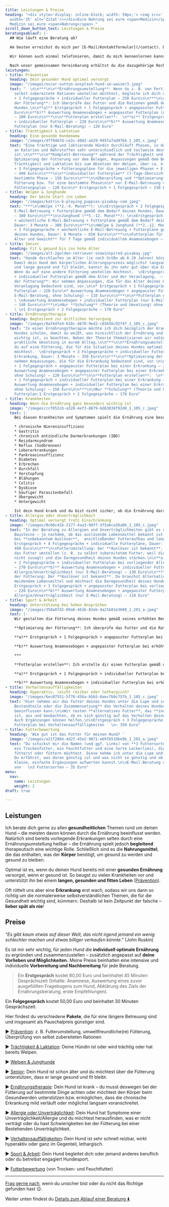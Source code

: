 ```yaml
---
title: Leistungen & Preise
heading: "<div style='display: inline-block; width: 50px;'> <img src='../images/quotes.svg'
  width='35' alt='Zitat'/></div>Eure Nahrung sei eure <span>Medizin</span>, und eure
  Medizin sei eure <span>Nahrung</span>."
scroll_down_button_text: Leistungen & Preise
beratungsablauf: |-
  ## Wie läuft eine Beratung ab?

  Am besten erreichst du mich per [E-Mail/Kontaktformular](/contact). Du kannst mir aber auch gerne auf die [Mailbox](tel:015792351484) sprechen und ich rufe dich zurück.

  Wir können auch einmal telefonieren, damit du mich kennenlernen kannst und wir besprechen, wie ich dir helfen kann. Solltest du mich nicht erreichen, teile mir bitte mit, wann du gut erreichbar bist und ich melde mich zeitnah bei dir.

  Nach unser gemeinsamen Vereinbarung erhältst du die dazugehörige Rechnung und einen Fragebogen zu deinem Hund. Sobald die Zahlung und der ausgefüllte Fragebogen bei mir eingegangen sind, mache ich mich an die Arbeit und wir vereinbaren ggf. einen Termin für ein Gespräch (telefonische Beratung oder Videoberatung). Innerhalb von etwa 1 Woche nach dem Zahlungseingang erhältst du deine Leistung.
leistungen:
- title: Prävention
  heading: Dein gesunder Hund optimal versorgt
  image: "/images/oscar-sutton-unsplash-hund-im-wasser3.jpeg"
  text: "  \n\n***\n\n**Ernährungsumstellung**: Wenn du z. B. von Fertigfutter auf
    selbst zubereitete Rationen umstellen möchtest, begleite ich dich dabei. Erstgespräch
    + 2 Folgegespräche + individueller Futterplan – 250 Euro\n\n***\n\n**Optimierung
    der Fütterung**: Ich überprüfe das Futter und die Rationen gemäß dem Bedarf deines
    Hundes.\n\n**a)** Erstgespräch + 1 Folgegespräch + angepasster Futterplan – 200
    Euro\n\n**b)** Auswertung Anamnesebogen + angepasster Futterplan (nur E-Mail-Beratung)
    – 100 Euro\n\n***\n\n**Futterplan erstellen**:  \n**a)** Erstgespräch + 1 Folgegespräch
    + individueller Futterplan – 220 Euro\n\n**b)** Auswertung Anamnesebogen + individueller
    Futterplan (nur E-Mail-Beratung) – 120 Euro"
- title: Trächtigkeit & Laktation
  heading: Eine gesunde Hundemama
  image: "/images/4ff9467d-ce2c-4082-a429-995fa7ad9766_1_105_c.jpeg"
  text: "Eine trächtige und laktierende Hündin durchläuft Phasen, in denen ihr Bedarf
    an Kalorien und Nährstoffen sehr unterschiedlich und teilweise deutlich erhöht
    ist.\n\n***\n\n**Komplett-Betreuung** während der Trächtigkeit und Laktation:
    Optimierung der Fütterung vor dem Belegen, Anpassungen gemäß dem Bedarf während
    Trächtigkeit und Laktation bis zum Absetzen der Welpen, über ca. 4 Monate  \nErstgespräch
    + 3 Folgegespräche + Fütterungspläne für die jeweiligen Phasen + E-Mail-Betreuung
    – 490 Euro\n\n***\n\n**individueller Futterplan** (7-Tage-Übersicht) für eine
    bestimmte Phase – 150 Euro\n\n***\n\nÜberprüfung und **Optimierung** der aktuellen
    Fütterung bzw. für eine bestimmte Phase\n\n* nur E-Mail-Betreuung mit angepasstem
    Fütterungsplan – 120 Euro\n* Erstgespräch + 1 Folgegespräch – 230 Euro"
- title: Welpen & Junghunde
  heading: Der beste Start ins Leben
  image: "/images/katrin-b-playing_puppies-pixabay-com.jpeg"
  text: "***\n\nWelpe (**2.-4. Monat**): \n\nErstgespräch + 2 Folgegespräche + wöchentliche
    E-Mail-Betreuung + Futterpläne gemäß dem Bedarf deines Hundes, Dauer: 3 Monate
    – 380 Euro\n\n***\n\nJunghund (**5.-12. Monat**): \n\nErstgespräch + 2 Folgegespräche
    + wöchentliche E-Mail-Betreuung + Futterpläne gemäß dem Bedarf deines Hundes,
    Dauer: 3 Monate – 380 Euro\n\n***\n\nWelpe & Junghund (**2.-12. Monat**): \n\nErstgespräch
    + 3 Folgegespräche + wöchentliche E-Mail-Betreuung + Futterpläne gemäß dem Bedarf
    deines Hundes, Dauer: 6 Monate – 650 Euro\n\n***\n\nFutterplan für das **aktuelle
    Alter und Gewicht** für 7 Tage gemäß individuellem Anamnesebogen – 150 Euro"
- title: Senior
  heading: Fit & gesund bis ins hohe Alter
  image: "/images/alt-2golden-retriever-snowinspired-pixabay.jpg"
  text: "Hunde durchlaufen im Alter (je nach Größe ab 6-10 Jahren) körperliche Veränderungen.
    Damit dein Hund den körperlichen Alterungsprozess möglichst langsam durchläuft
    und lange gesund und fit bleibt, kannst du ihn sehr gut über die Ernährung unterstützen.\n\n***\n\n**Ernährungsumstellung**:
    Wenn du auf eine andere Fütterung umstellen möchtest.  \nErstgespräch + 2 Folgegespräche
    + individueller Futterplan gemäß dem Alter und der Veranlagung,  – 290 Euro\n\n***\n\n**Optimierung
    der Fütterung**: Wir nehmen Anpassungen, die für das Alter deines Hundes und seine
    Veranlagung bedeutend sind, vor.\n\n* Erstgespräch + 1 Folgegespräch + angepasster
    Futterplan – 220 Euro\n* Auswertung Anamnesebogen + angepasster Futterplan (nur
    E-Mail-Beratung, ohne Schulung) – 110 Euro\n\n***\n\n**Futterplan erstellen**:
    \ \nAuswertung Anamnesebogen + individueller Futterplan (nur E-Mail-Beratung)
    – 140 Euro\n\n***\n\nNur **Schulung** (Theorie und Umsetzung) ohne Futterplan:
    \ \n1 Erstgespräch + 2 Folgegespräche – 170 Euro"
- title: Ernährungstherapie
  heading: Begleitend zur ärztlichen Versorgung
  image: "/images/0af4dfe4-618c-4678-9e42-c85b56c92f4f_1_105_c.jpeg"
  text: "In einer Ernährungstherapie möchte ich dich bezüglich der Krankheit deines
    Hundes schulen, damit du weißt, was hinsichtlich der Ernährung und des Lebensstils
    wichtig ist, zu beachten. Neben der Theorie thematisieren wir natürlich auch die
    praktische Umsetzung in eurem Alltag.\n\n***\n\n**Ernährungsumstellung**:Wenn
    du auf eine Fütterung, die für die Situation deines Hundes optimal ist, umstellen
    möchtest.  \nErstgespräch + 3 Folgegespräche + individueller Futterplan bei einer
    Erkrankung, Dauer: 3 Monate – 350 Euro\n\n***\n\n**Optimierung der Fütterung**:Wir
    nehmen Anpassungen, die für die Erkrankung bedeutend sind, vor.\n\n**a)** Erstgespräch
    + 1 Folgegespräch + angepasster Futterplan bei einer Erkrankung – 230 Euro\n\n**b)**
    Auswertung Anamnesebogen + angepasster Futterplan bei einer Erkrankung (nur E-Mail-Beratung,
    ohne Schulung) – 120 Euro\n\n***\n\n**Futterplan erstellen**:  \n**a)** Erstgespräch
    + 1 Folgegespräch + individueller Futterplan bei einer Erkrankung – 260 Euro\n\n**b)**
    Auswertung Anamnesebogen + individueller Futterplan bei einer Erkranung (nur E-Mail-Beratung,
    ohne Schulung) – 150 Euro\n\n***\n\nNur **Schulung** (Theorie und Umsetzung) ohne
    Futterplan:1 Erstgespräch + 2 Folgegespräche – 170 Euro"
- title: Krankheiten
  heading: Wenn die Ernährung ganz besonders wichtig ist
  image: "/images/ccf052cb-a328-4ef3-8879-6d63038f92d0_1_105_c.jpeg"
  text: |-
    Bei diesen Krankheiten und Symptomen spielt die Ernährung eine besonders wichtige Rolle:

    * chronische Niereninsuffizienz
    * Gastritis
    * chronisch entzündliche Darmerkrankungen (IBD)
    * Reizdarmsyndrom
    * Reflux (Sodbrennen)
    * Lebererkrankungen
    * Pankreasinsuffizienz
    * Diabetes
    * Erbrechen
    * Durchfall
    * Verstopfung
    * Blähungen
    * Colitis
    * Dysbiose
    * häufiger Parasitenbefall
    * Übergewicht
    * Untergewicht

    Ist dein Hund krank und du bist nicht sicher, ob die Ernährung darauf Einfluss haben kann, melde dich gerne – ich versuche, dir eine realistische Einschätzung zu eurer individuellen Siatuation zu geben.
- title: Allergie oder Unverträglichkeit
  heading: Optimal versorgt trotz Einschränkung
  image: "/images/0cb8c41b-2177-4aa3-9dff-3f5a6ca36a0b_1_105_c.jpeg"
  text: "In der Beratung zu Allergien und Unverträglichkeiten gibt es unterschiedliche
    Bausteine – je nachdem, ob das auslösende Lebensmittel bekannt ist oder nicht.\n\nAusschlussdiät
    bei **unbekanntem Auslöser**,  anschließender Futteraufbau und langfristige Fütterung:
    Erstgespräch + 4 Folgegespräche + individuelle Futterpläne, Dauer: 6 Monate   \n–
    490 Euro\n\n***\n\nFutterumstellung: Der **Auslöser ist bekannt**. Du möchtest
    das Futter umstellen (z. B. zu selbst zubereitetem Futter, weil dir Diätfutter
    nicht zusagt) und die Darmgesundheit deines Hundes stärken.\n\n**a)** Erstgespräch
    + 2 Folgegespräche + individueller Futterplan bei vorliegender Allergie/Unverträglichkeit
    – 270 Euro\n\n**b)** Auswertung Anamnesebogen + individueller Futterplan bei vorliegender
    Allergie/Unverträglichkeit (nur E-Mail-Beratung) – 130 Euro\n\n***\n\nOptimierung
    der Fütterung: Der **Auslöser ist bekannt**. Du brauchst Alternativen zu dem zu
    meidendem Lebensmittel und möchtest die Darmgesundheit deines Hundes stärken.\n\n**a)**
    Erstgespräch + 1 Folgegespräch + angepasster Futterplan bei vorliegender Allergie/Unverträglichkeit
    – 220 Euro\n\n**b)** Auswertung Anamnesebogen + angepasster Futterplan bei vorliegender
    Allergie/Unverträglichkeit (nur E-Mail-Beratung) – 110 Euro"
- title: Sport & Arbeit
  heading: Unterstützung bei hohen Ansprüchen
  image: "/images/358a07d2-09a6-461b-82eb-4a21b81e3608_1_201_a.jpeg"
  text: |-
    Wir gestalten die Fütterung deines Hundes gemäß seines erhöhten Bedarfs aufgrund erhöhter physischer und psychischer Ansprüche.

    **Optimierung der Fütterung**: Ich überprüfe das Futter und die Rationen gemäß dem Bedarf deines Hundes.

    **a)** Erstgespräch + 1 Folgegespräch + angepasster Futterplan bei erhöhtem Anspruch – 230 Euro

    **b)** Auswertung Anamnesebogen + angepasster Futterplan bei erhöhtem Anspruch (nur E-Mail-Beratung) – 120 Euro

    ***

    **Futterplan erstellen**: Ich erstelle dir einen Futterplan gemäß dem Bedarf deines Hundes und dem an ihn gestellten Ansprühen.

    **a)** Erstgespräch + 1 Folgegespräch + individueller Futterplan bei erhöhtem Anspruch – 260 Euro

    **b)** Auswertung Anamnesebogen + individueller Futterplan bei erhöhtem Anspruch (nur E-Mail-Beratung) – 150 Euro
- title: Verhaltensauffälligkeiten
  heading: Hyperaktiv, leicht reizbar oder lethargisch?
  image: "/images/6ec07551-5f78-456a-b5b5-0aecfb0c757b_1_105_c.jpeg"
  text: "Hier nehmen wir das Futter deines Hundes unter die Lupe und schauen, ob **einzelne
    Bestandteile oder die Zusammensetzung** das Verhalten deines Hundes ungünstig
    beeinflussen kann.\n\nWir testen **alternatives Futter**, das **individuell geeigneter**
    ist, aus und beobachten, ob es sich günstig auf das Verhalten deines Hundes auswirkt.
    Auch Ergänzungen können helfen.\n\nErstgespräch + 3 Folgegespräche + individueller
    Futterplan bei Verhaltensauffälligkeiten   \n– 350 Euro"
- title: Futterbewertung
  heading: 'Wie gut ist das Futter für meinen Hund? '
  image: "/images/a21f2084-4d2f-45e2-9071-e697b519be9b_1_201_a.jpeg"
  text: "Du schickst mir die Namen (und ggf. Links) von **3 Futtersorten** (z. B.
    ein Trockenfutter, ein Feuchtfutter und eine Sorte Leckerlies), die du aktuell
    fütterst oder füttern möchtest. Diese nehme ich unter die Lupe und beurteile sie.
    Du erfährst, was daran günstig ist und was nicht so günstig und ob du sie durch
    kleine, einfache Ergänzungen aufwerten kannst.\n\nE-Mail-Beratung mit Beurteilung
    von   \n3 Futtersorten – 35 Euro"
menu:
  nav:
    name: Leistungen
    weight: 2
draft: true

---
```

## Leistungen

Ich berate dich gerne zu allen **gesundheitlichen** Themen rund um deinen Hund – die meisten davon können durch die Ernährung beeinflusst werden. Natürlich sind bereits vorliegende Erkrankungen selten durch eine Ernährungsumstellung heilbar – die Ernährung spielt jedoch **begleitend** therapeutisch eine wichtige Rolle. Schließlich sind es die **Nahrungsmittel**, die  das enthalten, was der **Körper** benötigt, um gesund zu werden und gesund zu bleiben.

Optimal ist es, wenn du deinen Hund bereits mit einer **gesunden Ernährung** versorgst, wenn er gesund ist. So beugst zu vielen Krankheiten vor und unterstützt ihn bei einem **langen, gesunden und fitten Leben** ([Prävention](#prävention)).

Oft rüttelt uns aber eine **Erkrankung** erst wach, sodass wir uns dann so richtig um die normalerweise selbstverständlichen Themen, die für die Gesundheit wichtig sind, kümmern. Deshalb ist kein Zeitpunkt der falsche – **lieber spät als nie**!

## Preise

_"Es gibt kaum etwas auf dieser Welt, das nicht irgend jemand ein wenig schlechter machen und etwas billiger verkaufen könnte."_ (John Ruskin)

Es ist mir sehr wichtig, für jeden Hund  die **individuell optimale Ernährung** zu ergründen und zusammenzustellen – zusätzlich angepasst auf **deine Vorlieben und Möglichkeiten.** Meine Preise beinhalten eine intensive und individuelle **Vorbereitung und Nachbereitung** für jede Beratung.

> Ein **Erstgespräch** kostet 80,00 Euro und beinhaltet 45 Minuten Gesprächszeit (Inhalte: Anamnese, Auswertung eines zuvor ausgefüllten Fragebogens zum Hund, Abklärung des Ziels der Ernährungsberatung, erste Empfehlungen).

Ein **Folgegespräch** kostet 50,00 Euro und beinhaltet 30 Minuten Gesprächszeit.

Hier findest du verschiedene **Pakete**, die für eine längere Betreuung sind und insgesamt als Pauschalpreis günstiger sind.

► [Prävention](#prävention): z. B. Futterumstellung, umweltfreundliche(re) Fütterung, Überprüfung von selbst zubereiteten Rationen

► [Trächtigkeit & Laktation](#trächtigkeit--laktation): Deine Hündin ist oder wird trächtig oder hat bereits Welpen.

► [Welpen & Junghunde](#welpen--junghunde)

► [Senior](#senior): Dein Hund ist schon älter und du möchtest über die Fütterung unterstützen, dass er lange gesund und fit bleibt.

► [Ernährungstherapie](#ernährungstherapie): Dein Hund ist krank – du musst deswegen bei der Fütterung auf bestimmte Dinge achten oder möchtest den Körper beim Gesundwerden unterstützen bzw. ermöglichen, dass die chronische Erkrankung mild verläuft oder möglichst langsam voranschreitet.

► [Allergie oder Unverträglichkeit](#allergie-oder-unverträglichkeit): Dein Hund hat Symptome einer Unverträglichkeit/Allergie und du möchtest herausfinden, was er nicht verträgt oder du hast Schwierigkeiten bei der Fütterung bei einer Bestehenden Unverträglichkeit.

► [Verhaltensauffälligkeiten](#verhaltensauffälligkeiten): Dein Hund ist sehr schnell reizbar, wirkt hyperaktiv oder ganz im Gegenteil, lethargisch.

► [Sport & Arbeit](#sport--arbeit): Dein Hund begleitet dich oder jemand anderes beruflich oder du betreibst engagiert Hundesport.

► [Futterbewertung](#futterbewertung) (von Trocken- und Feuchtfutter)

***

[Frag gerne nach](https://hunde.isabellmartins.de/contact "Kontakt"), wenn du unsicher bist oder du nicht das Richtige gefunden hast 😉.

Weiter unten findest du [Details zum Ablauf einer Beratung ⬇️](#beratungsablauf).